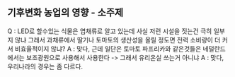 ## 기후변화 농업의 영향  - 소주제

Q : LED로  할수있는 식물은 엽채류로 알고 있는데
사실 저런 시설을 짓는건 극히 일부지 않냐 그래서 과채류에서 딸기나 토마토의 생산성을 올릴 정도면 
전력 소비량이 더 커서 비효율적이지 않냐?
A : 맞다, 근데 일단은 토마토 파프리카와 같은것들은 네덜란드에서는 보조광원으로 사용해서 사용한다
-> 그래서 유리온실 쓰는거 아니냐
A : 맞다, 우리나라의 경우는 좀 다르다.


